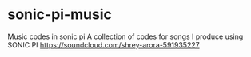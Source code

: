 # sonic-pi-music
Music codes in sonic pi
A collection of codes for songs I produce using SONIC PI
https://soundcloud.com/shrey-arora-591935227
